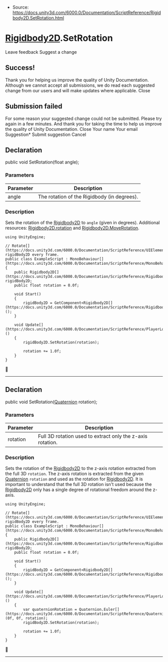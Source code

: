 * Source: https://docs.unity3d.com/6000.0/Documentation/ScriptReference/Rigidbody2D.SetRotation.html

#  [Rigidbody2D](https://docs.unity3d.com/6000.0/Documentation/ScriptReference/Rigidbody2D.html).SetRotation
Leave feedback
Suggest a change
## Success!
Thank you for helping us improve the quality of Unity Documentation. Although we cannot accept all submissions, we do read each suggested change from our users and will make updates where applicable.
Close
## Submission failed
For some reason your suggested change could not be submitted. Please <a>try again</a> in a few minutes. And thank you for taking the time to help us improve the quality of Unity Documentation.
Close
Your name Your email Suggestion* Submit suggestion
Cancel
## Declaration
public void SetRotation(float angle); 
### Parameters
Parameter | Description  
---|---  
angle | The rotation of the Rigidbody (in degrees).  
### Description
Sets the rotation of the [Rigidbody2D](https://docs.unity3d.com/6000.0/Documentation/ScriptReference/Rigidbody2D.html) to `angle` (given in degrees).
Additional resources: [Rigidbody2D.rotation](https://docs.unity3d.com/6000.0/Documentation/ScriptReference/Rigidbody2D-rotation.html) and [Rigidbody2D.MoveRotation](https://docs.unity3d.com/6000.0/Documentation/ScriptReference/Rigidbody2D.MoveRotation.html).
```
using UnityEngine;  
  
// Rotate[](https://docs.unity3d.com/6000.0/Documentation/ScriptReference/UIElements.Rotate.html) rigidBody2D every frame.
public class ExampleScript : MonoBehaviour[](https://docs.unity3d.com/6000.0/Documentation/ScriptReference/MonoBehaviour.html)
{
    public Rigidbody2D[](https://docs.unity3d.com/6000.0/Documentation/ScriptReference/Rigidbody2D.html) rigidBody2D;
    public float rotation = 0.0f;  
  
    void Start()
    {
        rigidBody2D = GetComponent<Rigidbody2D[](https://docs.unity3d.com/6000.0/Documentation/ScriptReference/Rigidbody2D.html)>();
    }  
  
    void Update[](https://docs.unity3d.com/6000.0/Documentation/ScriptReference/PlayerLoop.Update.html)()
    {
        rigidBody2D.SetRotation(rotation);  
  
        rotation += 1.0f;
    }
}

```

* * *
## Declaration
public void SetRotation([Quaternion](https://docs.unity3d.com/6000.0/Documentation/ScriptReference/Quaternion.html) rotation); 
### Parameters
Parameter | Description  
---|---  
rotation | Full 3D rotation used to extract only the z-axis rotation.  
### Description
Sets the rotation of the [Rigidbody2D](https://docs.unity3d.com/6000.0/Documentation/ScriptReference/Rigidbody2D.html) to the z-axis rotation extracted from the full 3D `rotation`.
The z-axis rotation is extracted from the given [Quaternion](https://docs.unity3d.com/6000.0/Documentation/ScriptReference/Quaternion.html) `rotation` and used as the rotation for [Rigidbody2D](https://docs.unity3d.com/6000.0/Documentation/ScriptReference/Rigidbody2D.html). It is important to understand that the full 3D rotation isn't used because the [Rigidbody2D](https://docs.unity3d.com/6000.0/Documentation/ScriptReference/Rigidbody2D.html) only has a single degree of rotational freedom around the z-axis.
```
using UnityEngine;  
  
// Rotate[](https://docs.unity3d.com/6000.0/Documentation/ScriptReference/UIElements.Rotate.html) rigidBody2D every frame.
public class ExampleScript : MonoBehaviour[](https://docs.unity3d.com/6000.0/Documentation/ScriptReference/MonoBehaviour.html)
{
    public Rigidbody2D[](https://docs.unity3d.com/6000.0/Documentation/ScriptReference/Rigidbody2D.html) rigidBody2D;
    public float rotation = 0.0f;  
  
    void Start()
    {
        rigidBody2D = GetComponent<Rigidbody2D[](https://docs.unity3d.com/6000.0/Documentation/ScriptReference/Rigidbody2D.html)>();
    }  
  
    void Update[](https://docs.unity3d.com/6000.0/Documentation/ScriptReference/PlayerLoop.Update.html)()
    {
        var quaternionRotation = Quaternion.Euler[](https://docs.unity3d.com/6000.0/Documentation/ScriptReference/Quaternion.Euler.html)(0f, 0f, rotation);
        rigidBody2D.SetRotation(rotation);  
  
        rotation += 1.0f;
    }
}

```

* * *
